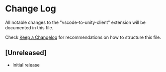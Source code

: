 # Change Log

All notable changes to the "vscode-to-unity-client" extension will be documented in this file.

Check [Keep a Changelog](http://keepachangelog.com/) for recommendations on how to structure this file.

## [Unreleased]

- Initial release